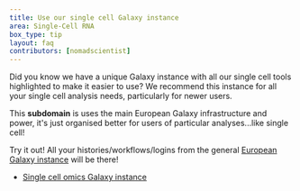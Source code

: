```yaml
---
title: Use our single cell Galaxy instance
area: Single-Cell RNA
box_type: tip
layout: faq
contributors: [nomadscientist]
---
```


Did you know we have a unique Galaxy instance with all our single cell tools highlighted to make it easier to use? We recommend this instance for all your single cell analysis needs, particularly for newer users.

This **subdomain** is uses the main European Galaxy infrastructure and power, it's just organised better for users of particular analyses...like single cell!

Try it out! All your histories/workflows/logins from the general [European Galaxy instance](https://usegalaxy.eu) will be there!

 - <i class="fa fa-tv" aria-hidden="true"></i> [Single cell omics Galaxy instance](https://singlecell.usegalaxy.eu)
